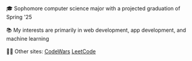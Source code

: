 🎓 Sophomore computer science major with a projected graduation of Spring '25
<br>
<br>
📚 My interests are primarily in web development, app development, and machine learning
<br>
<br>
👨‍💻 Other sites: [CodeWars](https://www.codewars.com/users/nrfletcher)  [LeetCode](https://leetcode.com/nrfletcher/)

<!---
nfletcher27/nfletcher27 is a ✨ special ✨ repository because its `README.md` (this file) appears on your GitHub profile.
You can click the Preview link to take a look at your changes.
--->
